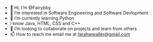 - 👋 Hi, I’m @Fairybby
- 👀 I’m interested in Software Engineering and Software Devlopment
- 🌱 I’m currently learning Python
- I know Java, HTML, CSS and C++
- 💞️ I’m looking to collaborate on projects and learn from others
- 📫 How to reach me email me at farahwwaller@gmail.com

<!---
Fairybby/Fairybby is a ✨ special ✨ repository because its `README.md` (this file) appears on your GitHub profile.
You can click the Preview link to take a look at your changes.
--->
